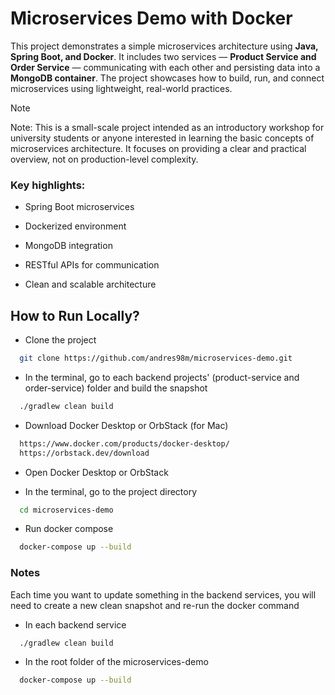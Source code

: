 # Microservices Demo with Docker

This project demonstrates a simple microservices architecture using **Java, Spring Boot, and Docker**.
It includes two services — **Product Service and Order Service** — communicating with each other and persisting data into a **MongoDB container**.
The project showcases how to build, run, and connect microservices using lightweight, real-world practices.

> [!NOTE]
>  Note: This is a small-scale project intended as an introductory workshop for university students or anyone interested in learning the basic concepts of microservices architecture. It focuses on providing a clear and practical overview, not on production-level complexity.

### Key highlights:

- Spring Boot microservices

- Dockerized environment

- MongoDB integration

- RESTful APIs for communication

- Clean and scalable architecture


## How to Run Locally?

- Clone the project

```bash
  git clone https://github.com/andres98m/microservices-demo.git
```

- In the terminal, go to each backend projects' (product-service and order-service) folder and build the snapshot

```bash
  ./gradlew clean build
```


- Download Docker Desktop or OrbStack (for Mac)

```bash
  https://www.docker.com/products/docker-desktop/
  https://orbstack.dev/download
```

- Open Docker Desktop or OrbStack

- In the terminal, go to the project directory

```bash
  cd microservices-demo
```

- Run docker compose
```bash
  docker-compose up --build
```

### Notes

Each time you want to update something in the backend services, you will need to create a new clean snapshot and re-run the docker command

- In each backend service
```bash
  ./gradlew clean build
```
- In the root folder of the microservices-demo
```bash
  docker-compose up --build
```

